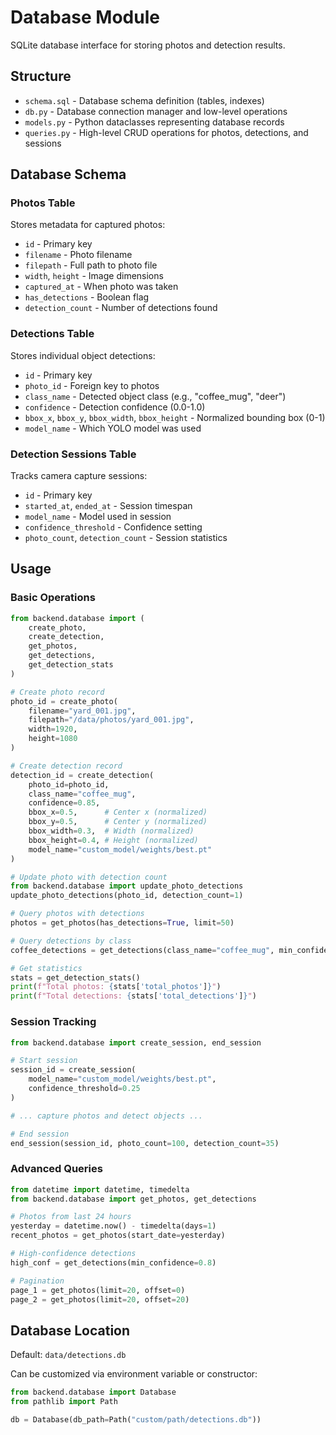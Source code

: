 # Database Module

SQLite database interface for storing photos and detection results.

## Structure

- `schema.sql` - Database schema definition (tables, indexes)
- `db.py` - Database connection manager and low-level operations
- `models.py` - Python dataclasses representing database records
- `queries.py` - High-level CRUD operations for photos, detections, and sessions

## Database Schema

### Photos Table

Stores metadata for captured photos:

- `id` - Primary key
- `filename` - Photo filename
- `filepath` - Full path to photo file
- `width`, `height` - Image dimensions
- `captured_at` - When photo was taken
- `has_detections` - Boolean flag
- `detection_count` - Number of detections found

### Detections Table

Stores individual object detections:

- `id` - Primary key
- `photo_id` - Foreign key to photos
- `class_name` - Detected object class (e.g., "coffee_mug", "deer")
- `confidence` - Detection confidence (0.0-1.0)
- `bbox_x`, `bbox_y`, `bbox_width`, `bbox_height` - Normalized bounding box (0-1)
- `model_name` - Which YOLO model was used

### Detection Sessions Table

Tracks camera capture sessions:

- `id` - Primary key
- `started_at`, `ended_at` - Session timespan
- `model_name` - Model used in session
- `confidence_threshold` - Confidence setting
- `photo_count`, `detection_count` - Session statistics

## Usage

### Basic Operations

```python
from backend.database import (
    create_photo,
    create_detection,
    get_photos,
    get_detections,
    get_detection_stats
)

# Create photo record
photo_id = create_photo(
    filename="yard_001.jpg",
    filepath="/data/photos/yard_001.jpg",
    width=1920,
    height=1080
)

# Create detection record
detection_id = create_detection(
    photo_id=photo_id,
    class_name="coffee_mug",
    confidence=0.85,
    bbox_x=0.5,      # Center x (normalized)
    bbox_y=0.5,      # Center y (normalized)
    bbox_width=0.3,  # Width (normalized)
    bbox_height=0.4, # Height (normalized)
    model_name="custom_model/weights/best.pt"
)

# Update photo with detection count
from backend.database import update_photo_detections
update_photo_detections(photo_id, detection_count=1)

# Query photos with detections
photos = get_photos(has_detections=True, limit=50)

# Query detections by class
coffee_detections = get_detections(class_name="coffee_mug", min_confidence=0.5)

# Get statistics
stats = get_detection_stats()
print(f"Total photos: {stats['total_photos']}")
print(f"Total detections: {stats['total_detections']}")
```

### Session Tracking

```python
from backend.database import create_session, end_session

# Start session
session_id = create_session(
    model_name="custom_model/weights/best.pt",
    confidence_threshold=0.25
)

# ... capture photos and detect objects ...

# End session
end_session(session_id, photo_count=100, detection_count=35)
```

### Advanced Queries

```python
from datetime import datetime, timedelta
from backend.database import get_photos, get_detections

# Photos from last 24 hours
yesterday = datetime.now() - timedelta(days=1)
recent_photos = get_photos(start_date=yesterday)

# High-confidence detections
high_conf = get_detections(min_confidence=0.8)

# Pagination
page_1 = get_photos(limit=20, offset=0)
page_2 = get_photos(limit=20, offset=20)
```

## Database Location

Default: `data/detections.db`

Can be customized via environment variable or constructor:

```python
from backend.database import Database
from pathlib import Path

db = Database(db_path=Path("custom/path/detections.db"))
```
